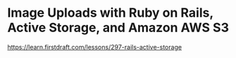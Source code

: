 # Image Uploads with Ruby on Rails, Active Storage, and Amazon AWS S3

https://learn.firstdraft.com/lessons/297-rails-active-storage
